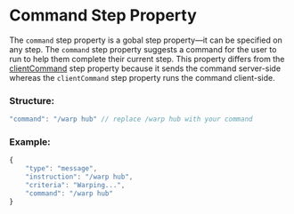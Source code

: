 # Command Step Property
The ``command`` step property is a gobal step property—it can be specified on any step. The ``command`` step property suggests a command for the user to run to help them complete their current step. This property differs from the [clientCommand]() step property because it sends the command server-side whereas the ``clientCommand`` step property runs the command client-side.

### Structure:
```js
"command": "/warp hub" // replace /warp hub with your command
```
### Example:
```js
{
    "type": "message",
    "instruction": "/warp hub",
    "criteria": "Warping...",
    "command": "/warp hub"
}
```
